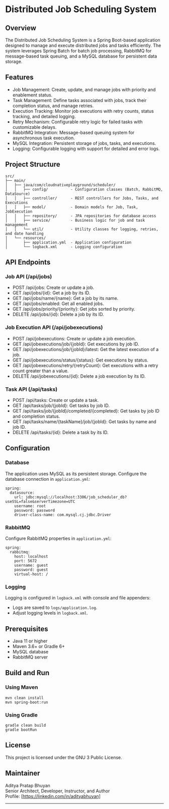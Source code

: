 

Distributed Job Scheduling System
=================================

Overview
--------
The Distributed Job Scheduling System is a Spring Boot-based application designed to manage and execute distributed jobs and tasks efficiently. The system leverages Spring Batch for batch job processing, RabbitMQ for message-based task queuing, and a MySQL database for persistent data storage.

Features
--------
- Job Management: Create, update, and manage jobs with priority and enablement status.
- Task Management: Define tasks associated with jobs, track their completion status, and manage retries.
- Execution Tracking: Monitor job executions with retry counts, status tracking, and detailed logging.
- Retry Mechanism: Configurable retry logic for failed tasks with customizable delays.
- RabbitMQ Integration: Message-based queuing system for asynchronous task execution.
- MySQL Integration: Persistent storage of jobs, tasks, and executions.
- Logging: Configurable logging with support for detailed and error logs.

Project Structure
-----------------
```
src/
├── main/
│   ├── java/com/cloudnativeplayground/scheduler/
│   │   ├── config/          - Configuration classes (Batch, RabbitMQ, DataSource)
│   │   ├── controller/      - REST controllers for Jobs, Tasks, and Executions
│   │   ├── model/           - Domain models for Job, Task, JobExecution
│   │   ├── repository/      - JPA repositories for database access
│   │   ├── service/         - Business logic for job and task management
│   │   └── util/            - Utility classes for logging, retries, and date handling
│   └── resources/
│       ├── application.yml  - Application configuration
│       └── logback.xml      - Logging configuration
```

API Endpoints
-------------
### Job API (/api/jobs)
- POST /api/jobs: Create or update a job.
- GET /api/jobs/{id}: Get a job by its ID.
- GET /api/jobs/name/{name}: Get a job by its name.
- GET /api/jobs/enabled: Get all enabled jobs.
- GET /api/jobs/priority/{priority}: Get jobs sorted by priority.
- DELETE /api/jobs/{id}: Delete a job by its ID.

### Job Execution API (/api/jobexecutions)
- POST /api/jobexecutions: Create or update a job execution.
- GET /api/jobexecutions/job/{jobId}: Get executions by job ID.
- GET /api/jobexecutions/job/{jobId}/latest: Get the latest execution of a job.
- GET /api/jobexecutions/status/{status}: Get executions by status.
- GET /api/jobexecutions/retry/{retryCount}: Get executions with a retry count greater than a value.
- DELETE /api/jobexecutions/{id}: Delete a job execution by its ID.

### Task API (/api/tasks)
- POST /api/tasks: Create or update a task.
- GET /api/tasks/job/{jobId}: Get tasks by job ID.
- GET /api/tasks/job/{jobId}/completed/{completed}: Get tasks by job ID and completion status.
- GET /api/tasks/name/{taskName}/job/{jobId}: Get tasks by name and job ID.
- DELETE /api/tasks/{id}: Delete a task by its ID.

Configuration
-------------
### Database
The application uses MySQL as its persistent storage. Configure the database connection in `application.yml`:
```
spring:
  datasource:
    url: jdbc:mysql://localhost:3306/job_scheduler_db?useSSL=false&serverTimezone=UTC
    username: root
    password: password
    driver-class-name: com.mysql.cj.jdbc.Driver
```

### RabbitMQ
Configure RabbitMQ properties in `application.yml`:
```
spring:
  rabbitmq:
    host: localhost
    port: 5672
    username: guest
    password: guest
    virtual-host: /
```

### Logging
Logging is configured in `logback.xml` with console and file appenders:
- Logs are saved to `logs/application.log`.
- Adjust logging levels in `logback.xml`.

Prerequisites
-------------
- Java 11 or higher
- Maven 3.6+ or Gradle 6+
- MySQL database
- RabbitMQ server

Build and Run
-------------
### Using Maven
```
mvn clean install
mvn spring-boot:run
```

### Using Gradle
```
gradle clean build
gradle bootRun
```

License
-------
This project is licensed under the GNU 3 Public License.

Maintainer
----------
Aditya Pratap Bhuyan  
Senior Architect, Developer, Instructor, and Author  
Profile: [https://linkedin.com/in/adityabhuyan] 

--- 

